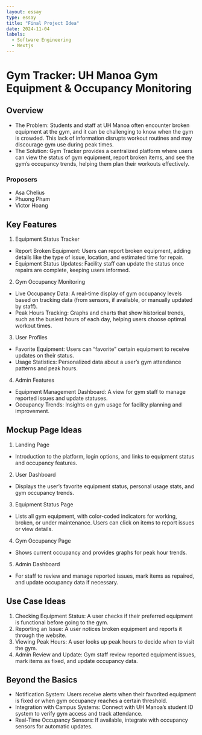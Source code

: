 ```yaml
---
layout: essay
type: essay
title: "Final Project Idea"
date: 2024-11-04
labels:
  - Software Engineering
  - Nextjs
---
```

# Gym Tracker: UH Manoa Gym Equipment & Occupancy Monitoring
## Overview

- The Problem: Students and staff at UH Manoa often encounter broken equipment at the gym, and it can be challenging to know when the gym is crowded. This lack of information disrupts workout routines and may discourage gym use during peak times.
- The Solution: Gym Tracker provides a centralized platform where users can view the status of gym equipment, report broken items, and see the gym’s occupancy trends, helping them plan their workouts effectively.

### Proposers
- Asa Chelius
- Phuong Pham
- Victor Hoang

## Key Features
1) Equipment Status Tracker
- Report Broken Equipment: Users can report broken equipment, adding details like the type of issue, location, and estimated time for repair.
- Equipment Status Updates: Facility staff can update the status once repairs are complete, keeping users informed.
  
2) Gym Occupancy Monitoring
- Live Occupancy Data: A real-time display of gym occupancy levels based on tracking data (from sensors, if available, or manually updated by staff).
- Peak Hours Tracking: Graphs and charts that show historical trends, such as the busiest hours of each day, helping users choose optimal workout times.

3) User Profiles
- Favorite Equipment: Users can “favorite” certain equipment to receive updates on their status.
- Usage Statistics: Personalized data about a user’s gym attendance patterns and peak hours.

4) Admin Features
- Equipment Management Dashboard: A view for gym staff to manage reported issues and update statuses.
- Occupancy Trends: Insights on gym usage for facility planning and improvement.

## Mockup Page Ideas
1) Landing Page
- Introduction to the platform, login options, and links to equipment status and occupancy features.

2) User Dashboard
- Displays the user’s favorite equipment status, personal usage stats, and gym occupancy trends.

3) Equipment Status Page
- Lists all gym equipment, with color-coded indicators for working, broken, or under maintenance. Users can click on items to report issues or view details.

4) Gym Occupancy Page
- Shows current occupancy and provides graphs for peak hour trends.

5) Admin Dashboard
- For staff to review and manage reported issues, mark items as repaired, and update occupancy data if necessary.

## Use Case Ideas
1) Checking Equipment Status: A user checks if their preferred equipment is functional before going to the gym.
2) Reporting an Issue: A user notices broken equipment and reports it through the website.
3) Viewing Peak Hours: A user looks up peak hours to decide when to visit the gym.
4) Admin Review and Update: Gym staff review reported equipment issues, mark items as fixed, and update occupancy data.
## Beyond the Basics
- Notification System: Users receive alerts when their favorited equipment is fixed or when gym occupancy reaches a certain threshold.
- Integration with Campus Systems: Connect with UH Manoa’s student ID system to verify gym access and track attendance.
- Real-Time Occupancy Sensors: If available, integrate with occupancy sensors for automatic updates.
